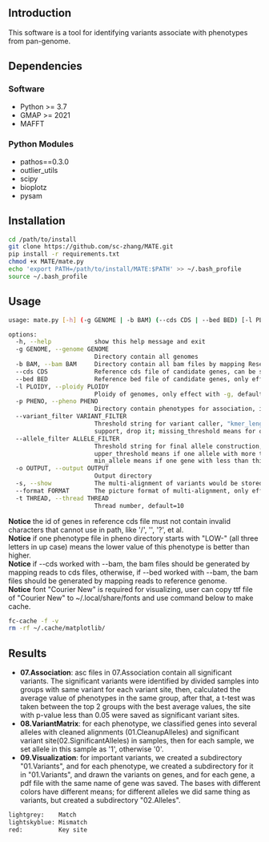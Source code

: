## Introduction

This software is a tool for identifying variants associate with phenotypes from pan-genome.

## Dependencies

### Software

- Python >= 3.7
- GMAP >= 2021
- MAFFT

### Python Modules

- pathos==0.3.0
- outlier_utils
- scipy
- bioplotz
- pysam

## Installation

```bash
cd /path/to/install
git clone https://github.com/sc-zhang/MATE.git
pip install -r requirements.txt
chmod +x MATE/mate.py
echo 'export PATH=/path/to/install/MATE:$PATH' >> ~/.bash_profile
source ~/.bash_profile
```

## Usage

```bash                                                                                                                                                                                                                                                                                             ─╯
usage: mate.py [-h] (-g GENOME | -b BAM) (--cds CDS | --bed BED) [-l PLOIDY] -p PHENO [--variant_filter VARIANT_FILTER] [--allele_filter ALLELE_FILTER] -o OUTPUT [-s] [--format FORMAT] [-t THREAD]

options:
  -h, --help            show this help message and exit
  -g GENOME, --genome GENOME
                        Directory contain all genomes
  -b BAM, --bam BAM     Directory contain all bam files by mapping Reseq reads to reference cds
  --cds CDS             Reference cds file of candidate genes, can be set with -g/--genome and -b/--bam
  --bed BED             Reference bed file of candidate genes, only effect with -b/--bam, tab separated, should contain 4 columns, [ChrID Start End GeneID Direction]
  -l PLOIDY, --ploidy PLOIDY
                        Ploidy of genomes, only effect with -g, default=1
  -p PHENO, --pheno PHENO
                        Directory contain phenotypes for association, if the filename of phenotype starts with "LOW-", means lower value is better
  --variant_filter VARIANT_FILTER
                        Threshold string for variant caller, "kmer_length:lower_threshold:missing_threshold", kmer_length means the size of kmer; lower_threshold means if one position contain a kmer with less thanthis ratio of samples
                        support, drop it; missing_threshold means for one position if more than this ratio of samples are "-" at drop it; default=5:0.05:0.9
  --allele_filter ALLELE_FILTER
                        Threshold string for final allele construction, "lower_threshold:upper_threshold:missing_threshold:min_allele", lower_threshold means if one allele with less than this ratio of samples supported, it would be dropped;
                        upper_threshold means if one allele with more than this ratio of samples supported, it would be dropped; missing_threshold means if one gene with more than this ratio of samples marked as absence, it would be dropped;
                        min_allele means if one gene with less than this count of alleles (ignore absence), it would be dropped; default=0:1:1:1 (no filter)
  -o OUTPUT, --output OUTPUT
                        Output directory
  -s, --show            The multi-alignment of variants would be stored if this parameter is set
  --format FORMAT       The picture format of multi-alignment, only effect when parameter 'show' is setting, default=pdf
  -t THREAD, --thread THREAD
                        Thread number, default=10
```

**Notice** the id of genes in reference cds file must not contain invalid characters that cannot use in path, like '/',
'\', '?', et al.  
**Notice** if one phenotype file in pheno directory starts with "LOW-" (all three letters in up case) means the
lower value of this phenotype is better than higher.  
**Notice** if --cds worked with --bam, the bam files should be generated by mapping reads to cds files, otherwise, if
--bed worked with --bam, the bam files should be generated by mapping reads to reference genome.  
**Notice** font "Courier New" is required for visualizing, user can copy ttf file of "Courier New" to
~/.local/share/fonts and use command below to make cache.

```bash
fc-cache -f -v
rm -rf ~/.cache/matplotlib/
```

## Results

- **07.Association**: asc files in 07.Association contain all significant variants. The significant variants were
  identified by divided samples into groups with same variant for each variant site, then, calculated the average value
  of phenotypes in the same group, after that, a t-test was taken between the top 2 groups with the best average
  values, the site with p-value less than 0.05 were saved as significant variant sites.
- **08.VariantMatrix**: for each phenotype, we classified genes into several alleles with cleaned alignments
  (01.CleanupAlleles) and significant variant site(02.SignificantAlleles) in samples, then for each sample,
  we set allele in this sample as '1', otherwise '0'.
- **09.Visualization**: for important variants, we created a subdirectory "01.Variants", and for each phenotype,
  we created a subdirectory for it in "01.Variants", and drawn the variants on genes, and for each gene, a pdf file
  with the same name of gene was saved. The bases with different colors have different means; for different alleles we
  did same thing as variants, but created a subdirectory "02.Alleles".

```bash
lightgrey:    Match
lightskyblue: Mismatch
red:          Key site
```